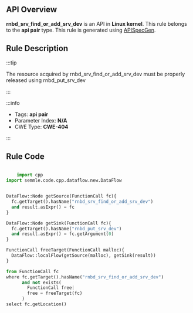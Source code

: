 ---
---


## API Overview
**rnbd_srv_find_or_add_srv_dev** is an API in **Linux kernel**. This rule belongs to the **api pair** type. This rule is generated using [APISpecGen](../../tools/APISpecGen).
## Rule Description

:::tip

The resource acquired by rnbd_srv_find_or_add_srv_dev must be properly released using rnbd_put_srv_dev

:::

:::info

- Tags: **api pair**
- Parameter Index: **N/A**
- CWE Type: **CWE-404**

:::

## Rule Code
```python

    import cpp
import semmle.code.cpp.dataflow.new.DataFlow


DataFlow::Node getSource(FunctionCall fc){
  fc.getTarget().hasName("rnbd_srv_find_or_add_srv_dev")
  and result.asExpr() = fc
}

DataFlow::Node getSink(FunctionCall fc){
  fc.getTarget().hasName("rnbd_put_srv_dev")
  and result.asExpr() = fc.getArgument(0)
}

FunctionCall freeTarget(FunctionCall malloc){
  DataFlow::localFlow(getSource(malloc), getSink(result))
}

from FunctionCall fc
where fc.getTarget().hasName("rnbd_srv_find_or_add_srv_dev")
      and not exists(
        FunctionCall free| 
        free = freeTarget(fc)
      )
select fc.getLocation()

    
```